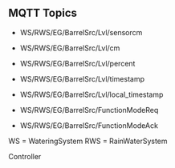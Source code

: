 MQTT Topics
-----------

 - WS/RWS/EG/BarrelSrc/Lvl/sensorcm
 - WS/RWS/EG/BarrelSrc/Lvl/cm
 - WS/RWS/EG/BarrelSrc/Lvl/percent
 - WS/RWS/EG/BarrelSrc/Lvl/timestamp
 - WS/RWS/EG/BarrelSrc/Lvl/local_timestamp

 - WS/RWS/EG/BarrelSrc/FunctionModeReq
 - WS/RWS/EG/BarrelSrc/FunctionModeAck
 
 WS = WateringSystem
 RWS = RainWaterSystem
 
Controller